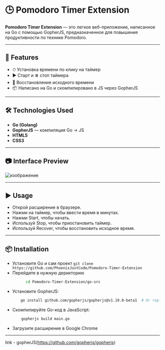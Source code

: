 # 🕒 Pomodoro Timer Extension
**Pomodoro Timer Extension** — это легкое веб-приложение, написанное на Go с помощью GopherJS, предназначенное для повышения продуктивности по технике Pomodoro.

---

## 🚀 Features

- ⏱ Установка времени по клику на таймер
- ▶️ Старт и ⏸️ стоп таймера
- 🔁 Восстановление исходного времени
- 📦 Написано на Go и скомпилировано в JS через GopherJS

---

## 🛠 Technologies Used

- **Go (Golang)**
- **GopherJS** — компиляция Go → JS
- **HTML5**
- **CSS3**

---

## 📷 Interface Preview

![изображение](https://github.com/user-attachments/assets/abab064c-f2e5-4c56-8b6c-26adeed2f86d)


---


## ▶️ Usage

 -    Открой расширение в браузере.
 -    Нажми на таймер, чтобы ввести время в минутах.
 -    Нажми Start, чтобы начать.
 -    Используй Stop, чтобы приостановить таймер.
 -    Используй Recover, чтобы восстановить исходное время.

---


## 📦 Installation

 -    Установите Go и сам проект
     ```
            git clone https://github.com/PhoenixJustCode/Pomodoro-Timer-Extension ```
 -   Перейдите в нужную дерикторию
      ```bash
            cd Pomodoro-Timer-Extension/go-src
      ```
 -    Установите GopherJS:
   ```bash
          go install github.com/gopherjs/gopherjs@v1.19.0-beta1  # Or replace 'v1.19.0-beta1' with another version.
   ```

 -    Скомпилируйте Go-код в JavaScript:
      ```bash
          gopherjs build main.go
      ```
  -    Загрузите расширение в Google Chrome

---

link - gopherJS(https://github.com/gopherjs/gopherjs)
